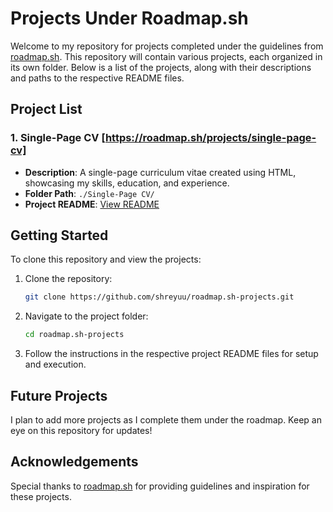 # Projects Under Roadmap.sh

Welcome to my repository for projects completed under the guidelines from [roadmap.sh](https://roadmap.sh/projects). This repository will contain various projects, each organized in its own folder. Below is a list of the projects, along with their descriptions and paths to the respective README files.

## Project List

### 1. Single-Page CV [https://roadmap.sh/projects/single-page-cv] 
- **Description**: A single-page curriculum vitae created using HTML, showcasing my skills, education, and experience.
- **Folder Path**: `./Single-Page CV/`
- **Project README**: [View README](./Single-Page%20CV/README.md)


## Getting Started

To clone this repository and view the projects:

1. Clone the repository:
   ```bash
   git clone https://github.com/shreyuu/roadmap.sh-projects.git
   ```

2. Navigate to the project folder:
   ```bash
   cd roadmap.sh-projects
   ```

3. Follow the instructions in the respective project README files for setup and execution.

## Future Projects

I plan to add more projects as I complete them under the roadmap. Keep an eye on this repository for updates!

## Acknowledgements

Special thanks to [roadmap.sh](https://roadmap.sh/projects) for providing guidelines and inspiration for these projects.